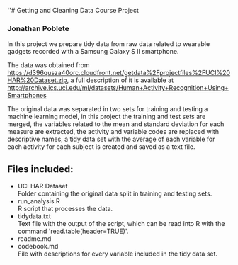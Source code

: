 ''# Getting and Cleaning Data Course Project

### Jonathan Poblete

In this project we prepare tidy data from raw data related to wearable gadgets recorded with a Samsung Galaxy S II smartphone.  

The data was obtained from <https://d396qusza40orc.cloudfront.net/getdata%2Fprojectfiles%2FUCI%20HAR%20Dataset.zip>, a full description of it is available at <http://archive.ics.uci.edu/ml/datasets/Human+Activity+Recognition+Using+Smartphones> 

The original data was separated in two sets for training and testing a machine learning model, in this project the training and test sets are merged, the variables related to the mean and standard deviation for each measure are extracted, the activity and variable codes are replaced with descriptive names, a tidy data set with the average of each variable for each activity for each subject is created and saved as a text file.

## Files included:

-   UCI HAR Dataset\
    Folder containing the original data split in training and testing sets.
-   run_analysis.R\
    R script that processes the data.
-   tidydata.txt\
    Text file with the output of the script, which can be read into R with the command 'read.table(header=TRUE)'.
-   readme.md
-   codebook.md\
    File with descriptions for every variable included in the tidy data set.
